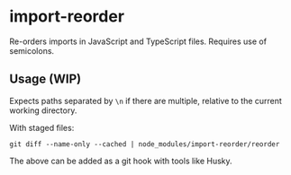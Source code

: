 # import-reorder

Re-orders imports in JavaScript and TypeScript files. Requires use of semicolons.

## Usage (WIP)

Expects paths separated by `\n` if there are multiple, relative to the current working directory.

With staged files:
```
git diff --name-only --cached | node_modules/import-reorder/reorder
```

The above can be added as a git hook with tools like Husky.
